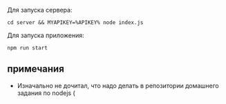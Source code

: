 Для запуска сервера:

`cd server && MYAPIKEY=%APIKEY% node index.js`

Для запуска приложения:

`npm run start`


## примечания

- Изначально не дочитал, что надо делать в репозитории домашнего задания по
  nodejs (
